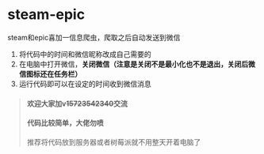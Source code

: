 # steam-epic
steam和epic喜加一信息爬虫，爬取之后自动发送到微信
1. 将代码中的时间和微信昵称改成自己需要的
2. 在电脑中打开微信，**关闭微信（注意是关闭不是最小化也不是退出，关闭后微信图标还在任务栏）**
3. 运行代码即可以在设定的时间收到微信消息

> #### 欢迎大家加v~~15723542340~~交流
> #### 代码比较简单，大佬勿喷  
> 推荐将代码放到服务器或者树莓派就不用整天开着电脑了
